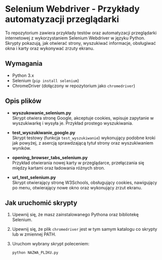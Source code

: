 # Selenium Webdriver - Przykłady automatyzacji przeglądarki

To repozytorium zawiera przykłady testów oraz automatyzacji przeglądarki internetowej z wykorzystaniem Selenium Webdriver w języku Python. Skrypty pokazują, jak otwierać strony, wyszukiwać informacje, obsługiwać okna i karty oraz wykonywać zrzuty ekranu.

## Wymagania

- Python 3.x
- Selenium (`pip install selenium`)
- ChromeDriver (dołączony w repozytorium jako `chromedriver`)

## Opis plików

- **wyszukowanie_selenium.py**  
  Skrypt otwiera stronę Google, akceptuje cookies, wpisuje zapytanie w wyszukiwarkę i wysyła je. Przykład prostego wyszukiwania.

- **test_wyszukiwanie_google.py**  
  Skrypt testowy (funkcja `test_wyszukiwanie`) wykonujący podobne kroki jak powyżej, z asercją sprawdzającą tytuł strony oraz wyszukiwaniem wyników.

- **opening_browser_tabs_selenium.py**  
  Przykład otwierania nowej karty w przeglądarce, przełączania się między kartami oraz ładowania różnych stron.

- **url_test_selenium.py**  
  Skrypt otwierający stronę W3Schools, obsługujący cookies, nawigujący po menu, otwierający nowe okno oraz wykonujący zrzut ekranu.

## Jak uruchomić skrypty

1. Upewnij się, że masz zainstalowanego Pythona oraz bibliotekę Selenium.
2. Upewnij się, że plik `chromedriver` jest w tym samym katalogu co skrypty lub w zmiennej PATH.
3. Uruchom wybrany skrypt poleceniem:

   ```sh
   python NAZWA_PLIKU.py
   ```
